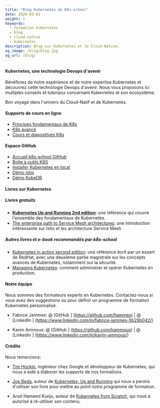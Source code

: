 ```yaml
---
title: "Blog Kubernetes de K8s-school"
date: 2020-03-01
weight: 1
keywords:
  - formation kubernetes
  - blog
  - cloud-native
  - kubernetes
description: Blog sur Kubernetes et le Cloud-Native.
og_image: /blog/blog.jpg
og_url: /blog/
---
```


#### Kubernetes, une technologie Devops d'avenir

Bénéficiez de notre expérience et de notre expertise Kubernetes et  découvrez cette technologie Devops d'avenir. Nous vous proposons ici multiples conseils et tutoriaux concernant Kubernetes et son écosystème.

Bon voyage dans l'univers du Cloud-Natif et de Kubernetes. <i class = "fas fa-heart"> </i>

#### Supports de cours en ligne

- [Principes fondamentaux de K8s](https://github.com/k8s-school/k8s-school)
- [K8s avancé](https://github.com/k8s-school/k8s-advanced)
- [Cours et diapositives K8s](https://k8s-school.fr/pdf)

#### Espace GitHub

- [Accueil k8s-school GitHub](https://github.com/k8s-school)
- [Boîte à outils K8S](https://github.com/k8s-school/k8s-toolbox)
- [Installer Kubernetes en local](https://github.com/k8s-school/kind-travis-ci)
- [Démo Istio](https://github.com/k8s-school/istio-example)
- [Démo KubeDB](https://github.com/k8s-school/kubedb-example)

#### Livres sur Kubernetes

##### Livres gratuits

- [**Kubernetes Up and Running 2nd edition**](https://azure.microsoft.com/en-us/resources/kubernetes-up-and-running/): une référence qui couvre l'ensemble des fondamentaux de Kubernetes.
- [The enterprise path to Service Mesh architectures](https://www.nginx.com/resources/library/the-enterprise-path-to-service-mesh-architectures/): une introduction intéressante sur Istio et les architecture Service Mesh

<!-- - https://thenewstack.io/ebooks/kubernetes/state-of-kubernetes-ecosystem/
- https://thenewstack.io/ebooks/kubernetes/kubernetes-deployment-and-security-patterns/
- https://www.nginx.com/resources/library/cloud-native-devops-with-kubernetes/

- https://www.nginx.com/resources/library/monolith-to-microservices/
- https://www.openshift.com/resources/ebooks/kubernetes-ebook
- https://www.packtpub.com/free-ebooks/virtualization-and-cloud/kubernetes-cookbook-second-edition/9781788837606 -->

##### Autres livres et e-book recommandés par k8s-school

- [Kubernetes in action second edition](https://www.manning.com/books/kubernetes-in-action-second-edition): une référence écrit par un expert de RedHat, avec une deuxième partie magistrale sur les concepts avancés de Kubernetes, notamment sur la sécurité.
- [Managing Kubernetes](https://learning.oreilly.com/library/view/managing-kubernetes/9781492033905/): comment administrer et opérer Kubernetes en production.

#### Notre équipe

Nous sommes des formateurs experts en Kubernetes.
Contactez-nous si vous avez des suggestions ou pour définir un programme de formation Kubernetes personnalisé.

- Fabrice Jammes: @ [GitHub <i class = 'fab fa-github'> </i>] (https://github.com/fjammes) | @ [LinkedIn <i class = 'fab fa-fw fa-linkedin'> </i>] (https://www.linkedin.com/in/fabrice-jammes-5b29b042/)

- Karim Ammous: @ [GitHub <i class = 'fab fa-github'> </i>] (https://github.com/kammous) | @ [LinkedIn <i class = 'fab fa-fw fa-linkedin'> </i>] (https://www.linkedin.com/in/karim-ammous/)

#### Crédits

Nous remercions:

- [Tim Hockin](http://www.hockin.org/~thockin/), ingénieur chez Google et développeur de Kubernetes, qui nous a aidé à élaborer les supports de nos formations.

- [Joe Beda](https://www.linkedin.com/in/jbeda/), auteur de [Kubernetes, Up and Running](http://shop.oreilly.com/product/0636920223788.do) qui nous a permis d'utiliser son livre pour mettre au point notre programme de formation.

- Ansil Hameed Kunju, auteur de [Kubernetes from Scratch](https://ansilh.com), qui nous a autorisé à ré-utiliser son contenu.


